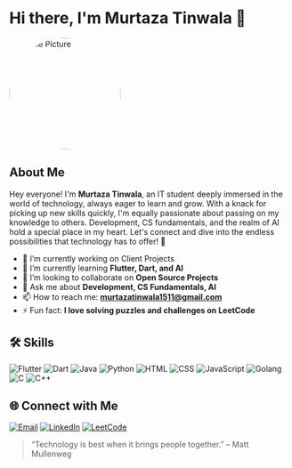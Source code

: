 # Hi there, I'm Murtaza Tinwala 👋

<img src="https://media.licdn.com/dms/image/D4D03AQHZ21g-706HVQ/profile-displayphoto-shrink_800_800/0/1682157265636?e=1723680000&v=beta&t=7XqZesIEbkMhCqsNdD54dWBd4bq1Z73Vikbag34Kzpk" alt="Profile Picture" width="200" height="200" style="border-radius:50%"/>

## About Me

Hey everyone! I'm **Murtaza Tinwala**, an IT student deeply immersed in the world of technology, always eager to learn and grow. With a knack for picking up new skills quickly, I'm equally passionate about passing on my knowledge to others. Development, CS fundamentals, and the realm of AI hold a special place in my heart. Let's connect and dive into the endless possibilities that technology has to offer! 🌟

- 🔭 I’m currently working on Client Projects
- 🌱 I’m currently learning **Flutter, Dart, and AI**
- 👯 I’m looking to collaborate on **Open Source Projects**
- 💬 Ask me about **Development, CS Fundamentals, AI**
- 📫 How to reach me: **murtazatinwala1511@gmail.com**
- ⚡ Fun fact: **I love solving puzzles and challenges on LeetCode**

## 🛠 Skills

![Flutter](https://img.shields.io/badge/Flutter-02569B?style=for-the-badge&logo=flutter&logoColor=white)
![Dart](https://img.shields.io/badge/Dart-0175C2?style=for-the-badge&logo=dart&logoColor=white)
![Java](https://img.shields.io/badge/Java-007396?style=for-the-badge&logo=java&logoColor=white)
![Python](https://img.shields.io/badge/Python-3776AB?style=for-the-badge&logo=python&logoColor=white)
![HTML](https://img.shields.io/badge/HTML5-E34F26?style=for-the-badge&logo=html5&logoColor=white)
![CSS](https://img.shields.io/badge/CSS3-1572B6?style=for-the-badge&logo=css3&logoColor=white)
![JavaScript](https://img.shields.io/badge/JavaScript-F7DF1E?style=for-the-badge&logo=javascript&logoColor=black)
![Golang](https://img.shields.io/badge/Go-00ADD8?style=for-the-badge&logo=go&logoColor=white)
![C](https://img.shields.io/badge/C-00599C?style=for-the-badge&logo=c&logoColor=white)
![C++](https://img.shields.io/badge/C++-00599C?style=for-the-badge&logo=cplusplus&logoColor=white)

## 🌐 Connect with Me

[![Email](https://img.shields.io/badge/Email-D14836?style=for-the-badge&logo=gmail&logoColor=white)](mailto:murtazatinwala1511@gmail.com)
[![LinkedIn](https://img.shields.io/badge/LinkedIn-0077B5?style=for-the-badge&logo=linkedin&logoColor=white)](https://www.linkedin.com/in/murtaza-tinwala-b51767246/)
[![LeetCode](https://img.shields.io/badge/LeetCode-FFA116?style=for-the-badge&logo=leetcode&logoColor=black)](https://leetcode.com/u/Murtaza765/)


> “Technology is best when it brings people together.” – Matt Mullenweg
